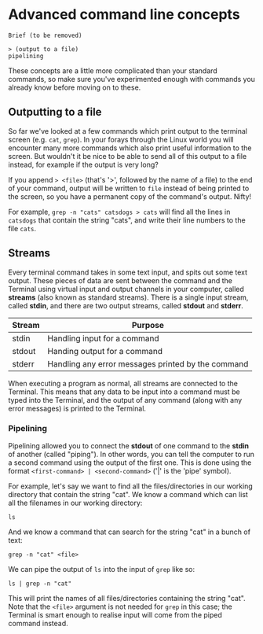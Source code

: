 # Advanced command line concepts

```
Brief (to be removed)

> (output to a file)
pipelining
```

These concepts are a little more complicated than your standard commands, so make sure you've experimented enough with commands you already know before moving on to these.

## Outputting to a file

So far we've looked at a few commands which print output to the terminal screen (e.g. `cat`, `grep`). In your forays through the Linux world you will encounter many more commands which also print useful information to the screen. But wouldn't it be nice to be able to send all of this output to a file instead, for example if the output is very long?

If you append `> <file>` (that's '>', followed by the name of a file) to the end of your command, output will be written to `file` instead of being printed to the screen, so you have a permanent copy of the command's output. Nifty!

For example, `grep -n "cats" catsdogs > cats` will find all the lines in `catsdogs` that contain the string "cats", and write their line numbers to the file `cats`.

## Streams

Every terminal command takes in some text input, and spits out some text output. These pieces of data are sent between the command and the Terminal using virtual input and output channels in your computer, called **streams** (also known as standard streams). There is a single input stream, called **stdin**, and there are two output streams, called **stdout** and **stderr**.

Stream | Purpose
  ---  |   ---
 stdin | Handling input for a command
stdout | Handing output for a command
stderr | Handling any error messages printed by the command

When executing a program as normal, all streams are connected to the Terminal. This means that any data to be input into a command must be typed into the Terminal, and the output of any command (along with any error messages) is printed to the Terminal.

### Pipelining

Pipelining allowed you to connect the **stdout** of one command to the **stdin** of another (called "piping"). In other words, you can tell the computer to run a second command using the output of the first one. This is done using the format `<first-command> | <second-command>` ('|' is the 'pipe' symbol).

For example, let's say we want to find all the files/directories in our working directory that contain the string "cat". We know a command which can list all the filenames in our working directory:

```
ls
```

And we know a command that can search for the string "cat" in a bunch of text:

```
grep -n "cat" <file>
```

We can pipe the output of `ls` into the input of `grep` like so:

```
ls | grep -n "cat"
```

This will print the names of all files/directories containing the string "cat". Note that the `<file>` argument is not needed for `grep` in this case; the Terminal is smart enough to realise input will come from the piped command instead.
